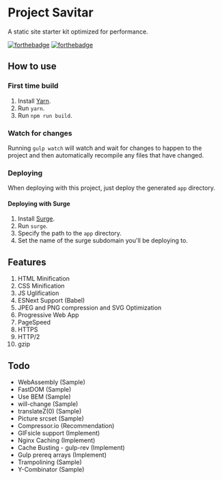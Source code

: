 # Project Savitar
A static site starter kit optimized for performance.

[![forthebadge](http://forthebadge.com/images/badges/powered-by-electricity.svg)](http://forthebadge.com)
[![forthebadge](http://forthebadge.com/images/badges/built-with-love.svg)](http://forthebadge.com)

## How to use

### First time build
1. Install [Yarn](https://yarnpkg.com/).
2. Run `yarn`.
2. Run `npm run build`.

### Watch for changes
Running `gulp watch` will watch and wait for changes to happen to the project and then automatically recompile any files that have changed.

### Deploying
When deploying with this project, just deploy the generated `app` directory.

#### Deploying with Surge
1. Install [Surge](http://surge.sh/).
2. Run `surge`.
3. Specify the path to the `app` directory.
4. Set the name of the surge subdomain you'll be deploying to.

## Features
1. HTML Minification
2. CSS Minification
3. JS Uglification
4. ESNext Support (Babel)
5. JPEG and PNG compression and SVG Optimization
6. Progressive Web App
7. PageSpeed
8. HTTPS
9. HTTP/2
10. gzip

## Todo
- WebAssembly (Sample)
- FastDOM (Sample)
- Use BEM (Sample)
- will-change (Sample)
- translateZ(0) (Sample)
- Picture srcset (Sample)
- Compressor.io (Recommendation)
- GIFsicle support (Implement)
- Nginx Caching (Implement)
- Cache Busting - gulp-rev (Implement)
- Gulp prereq arrays (Implement)
- Trampolining (Sample)
- Y-Combinator (Sample)